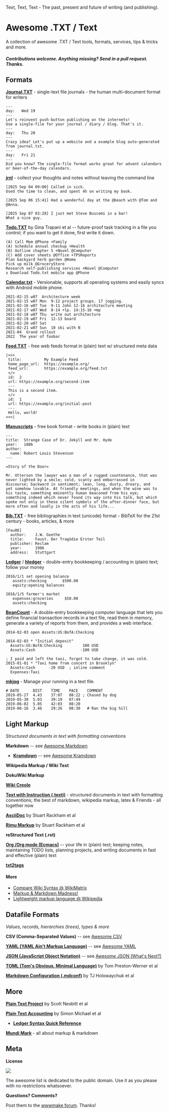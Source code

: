 Text, Text, Text - The past, present and future of writing (and publishing). 


# Awesome .TXT / Text

A collection of awesome .TXT / Text  tools, formats, services, tips & tricks and more.

#### _Contributions welcome. Anything missing? Send in a pull request. Thanks._


## Formats

[**Journal.TXT**](https://journaltxt.github.io) - single-text file journals - the human multi-document format for writers

```
--- 
day:   Wed 19
---
Let's reinvent push-button publishing on the internets! 
Use a single-file for your journal / diary / blog. That's it.
---
day:   Thu 20
---
Crazy idea? Let's put up a website and a example blog auto-generated from journal.txt.
---
day:   Fri 21
---
Did you know? The single-file format works great for advent calendars 
or beer-of-the-day calendars.
```

[**jrnl**](https://jrnl.sh) - collect your thoughts and notes without leaving the command line

```
[2025 Sep 04 09:00] Called in sick.
Used the time to clean, and spent 4h on writing my book.

[2025 Sep 06 15:41] Had a wonderful day at the @beach with @Tom and @Anna.

[2025 Sep 07 03:28] I just met Steve Buscemi in a bar!
What a nice guy.
```

[**Todo.TXT**](http://todotxt.org) by Gina Trapani et al -- future-proof task tracking in a file you control; if you want to get it done, first write it down.

```
(A) Call Mom @Phone +Family
(A) Schedule annual checkup +Health
(B) Outline chapter 5 +Novel @Computer
(C) Add cover sheets @Office +TPSReports
Plan backyard herb garden @Home
Pick up milk @GroceryStore
Research self-publishing services +Novel @Computer
x Download Todo.txt mobile app @Phone
```

[**Calendar.txt**](https://terokarvinen.com/2021/calendar-txt/) - Versionable, supports all operating systems and easily syncs with Android mobile phone.

```
2021-02-15 w07  Architecture week
2021-02-15 w07 Mon  9-12 project groups. 17 jogging. 
2021-02-16 w07 Tue  9-11 John 12-16 architecture meeting
2021-02-17 w07 Wed  8-14 +lp. 14:15-16 +mp
2021-02-18 w07 Thu  write out architecture
2021-02-19 w07 Fri  12-13 board
2021-02-20 w07 Sat  
2021-02-21 w07 Sun  10 ski with N
2021-04  Grand rollout
2022  The year of foobar
```

[**Feed.TXT**](https://feedtxt.github.io) - free web feeds format in (plain) text w/ structured meta data

```
|>>>
 title:          My Example Feed
 home_page_url:  https://example.org/
 feed_url:       https://example.org/feed.txt
 </>
 id:  2
 url: https://example.org/second-item
 ---
 This is a second item.
 </>
 id:  1
 url: https://example.org/initial-post
 ---
 Hello, world!
<<<| 
```

[**Manuscripts**](http://manuscripts.github.io) - free book format - write books in (plain) text 

```
---
title:  Strange Case of Dr. Jekyll and Mr. Hyde
year:   1886
author:
  name: Robert Louis Stevenson
---

=Story of the Door=

Mr. Utterson the lawyer was a man of a rugged countenance, that was
never lighted by a smile; cold, scanty and embarrassed in
discourse; backward in sentiment; lean, long, dusty, dreary, and
yet somehow lovable. At friendly meetings, and when the wine was to
his taste, something eminently human beaconed from his eye;
something indeed which never found its way into his talk, but which
spoke not only in these silent symbols of the after-dinner face, but
more often and loudly in the acts of his life...
```

[**Bib.TXT**](http://bibtxt.github.io) - free bibliographies in text (unicode) format - BibTeX for the 21st century - books, articles, & more

```
[Fau86]
  author:    J.W. Goethe
  title:     Faust. Der Tragödie Erster Teil
  publisher: Reclam
  year:      1986
  address:   Stuttgart
```

[**Ledger**](http://plaintextaccounting.org/quickref) / [**hledger**](https://hledger.org) - double-entry bookkeeping / accounting in (plain) text; follow your money

```
2016/1/1 set opening balance
   assets:checking       $500.00
   equity:opening balances

2016/1/5 farmer's market
   expenses:groceries     $50.00
   assets:checking
```

[**BeanCount**](https://beancount.github.io) - A double-entry bookkeeping computer language that lets you define financial transaction records in a text file, read them in memory, generate a variety of reports from them, and provides a web interface. 

```
2014-02-03 open Assets:US:BofA:Checking

2014-02-03 * "Initial deposit"
  Assets:US:BofA:Checking         100 USD
  Assets:Cash                    -100 USD

; I paid and left the taxi, forgot to take change, it was cold.
2015-01-01 * "Taxi home from concert in Brooklyn"
  Assets:Cash      -20 USD  ; inline comment
  Expenses:Taxi
```

[**mkjog**](https://gitea.gf4.pw/ki9/mkjog) - Manage your running in a text file. 

```
# DATE    	DIST	TIME 	PACE	COMMENT
2019-05-27	4.43	37:07	08:22 ; Chased by dog
2019-05-30	5.03	39:19	07:49
2019-06-02	5.05	42:03	08:20
2019-06-16	3.46	29:26	08:30	# Ran the big hill
```


## Light Markup

_Structured documents in text with formatting conventions_


**Markdown** -- see [Awesome Markdown](https://github.com/mundimark/awesome-markdown)

- [**Kramdown**](https://kramdown.gettalong.org) -- see [Awesome Kramdown](https://github.com/viennahtml/awesome-kramdown)

**Wikipedia Markup / Wiki Text**

**DokuWiki Markup**

[**Wiki Creole**](http://www.wikicreole.org)  

[**Text with Instruction (.texti)**](https://texti.github.io) - structured documents in text with formatting conventions; the best of markdown, wikipedia markup, latex & Friends - all together now

[**AsciiDoc**](http://www.methods.co.nz/asciidoc) by Stuart Rackham et al

[**Rimu Markup**](http://rimumarkup.org) by Stuart Rackham et al

**reStructured Text (.rst)**

**[Org /Org mode (Ecmacs)](http://orgmode.org)** -- your life in (plain) text; keeping notes, maintaining TODO lists, planning projects, and writing documents in fast and effective (plain) text

**[txt2tags](http://txt2tags.org)**



#### More

- [Compare Wiki Syntax @ WikiMatrix](http://www.wikimatrix.org/syntax.php)
- [Markup & Markdown Madness!](https://markupmadness.github.io)
- [Lightweight markup language @ Wikipedia](https://en.wikipedia.org/wiki/Lightweight_markup_language)



## Datafile Formats

_Values, records, hierarchies (trees), types & more_


**CSV (Comma-Separated Values)** -- see [Awesome CSV](https://github.com/csvalues/awesome-csv)

[**YAML (YAML Ain't Markup Language)**](http://yaml.org) -- see [Awesome YAML](https://github.com/datatxt/awseome-yaml)

[**JSON (JavaScript Object Notation)**](http://json.org) -- see [Awesome JSON (What's Next?)](https://github.com/jsonii/awesome-json-next)

[**TOML (Tom's Obvious, Minimal Language)**](https://github.com/toml-lang/toml) by Tom Preston-Werner et al

[**Markdown Configuration (.mdconf)**](https://github.com/tj/mdconf) by TJ Holowaychuk et al



## More

[**Plain Text Project**](https://plaintextproject.online) by Scott Nesbitt et al

[**Plain Text Accounting**](http://plaintextaccounting.org) by Simon Michael et al

- [**Ledger Syntax Quick Reference**](http://plaintextaccounting.org/quickref)


[**Mundi Mark**](https://mundimark.github.io) - all about markup & markdown



## Meta

**License**

![](https://publicdomainworks.github.io/buttons/zero88x31.png)

The awesome list is dedicated to the public domain. Use it as you please with no restrictions whatsoever.

**Questions? Comments?**

Post them to the [wwwmake forum](http://groups.google.com/group/wwwmake). Thanks!

